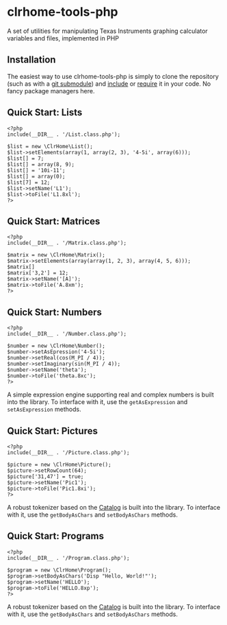# clrhome-tools-php

A set of utilities for manipulating Texas Instruments graphing calculator
variables and files, implemented in PHP

## Installation

The easiest way to use clrhome-tools-php is simply to clone the repository
(such as with a [git submodule](https://git-scm.com/docs/git-submodule)) and
[include](https://www.php.net/manual/en/function.include.php) or
[require](https://www.php.net/manual/en/function.require.php) it in your code.
No fancy package managers here.

## Quick Start: Lists

    <?php
    include(__DIR__ . '/List.class.php');

    $list = new \ClrHome\List();
    $list->setElements(array(1, array(2, 3), '4-5i', array(6)));
    $list[] = 7;
    $list[] = array(8, 9);
    $list[] = '10i-11';
    $list[] = array(0);
    $list[7] = 12;
    $list->setName('L1');
    $list->toFile('L1.8xl');
    ?>

## Quick Start: Matrices

    <?php
    include(__DIR__ . '/Matrix.class.php');

    $matrix = new \ClrHome\Matrix();
    $matrix->setElements(array(array(1, 2, 3), array(4, 5, 6)));
    $matrix[]
    $matrix['3,2'] = 12;
    $matrix->setName('[A]');
    $matrix->toFile('A.8xm');
    ?>

## Quick Start: Numbers

    <?php
    include(__DIR__ . '/Number.class.php');

    $number = new \ClrHome\Number();
    $number->setAsEpression('4-5i');
    $number->setReal(cos(M_PI / 4));
    $number->setImaginary(sin(M_PI / 4));
    $number->setName('theta');
    $number->toFile('theta.8xc');
    ?>

A simple expression engine supporting real and complex numbers is built into
the library. To interface with it, use the `getAsExpression` and
`setAsExpression` methods.

## Quick Start: Pictures

    <?php
    include(__DIR__ . '/Picture.class.php');

    $picture = new \ClrHome\Picture();
    $picture->setRowCount(64);
    $picture['31,47'] = true;
    $picture->setName('Pic1');
    $picture->toFile('Pic1.8xi');
    ?>

A robust tokenizer based on the [Catalog](https://clrhome.org/catalog/) is
built into the library. To interface with it, use the `getBodyAsChars` and
`setBodyAsChars` methods.

## Quick Start: Programs

    <?php
    include(__DIR__ . '/Program.class.php');

    $program = new \ClrHome\Program();
    $program->setBodyAsChars('Disp "Hello, World!"');
    $program->setName('HELLO');
    $program->toFile('HELLO.8xp');
    ?>

A robust tokenizer based on the [Catalog](https://clrhome.org/catalog/) is
built into the library. To interface with it, use the `getBodyAsChars` and
`setBodyAsChars` methods.

